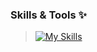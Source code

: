 ### Skills & Tools ✨
> [![My Skills](https://skillicons.dev/icons?i=cs,dotnet,mysql,postgres,mongodb,git,docker,visualstudio&theme=dark)](https://dotnet.microsoft.com/en-us/learn/dotnet/what-is-dotnet-framework)

<!--
**marbs534/marbs534** is a ✨ _special_ ✨ repository because its `README.md` (this file) appears on your GitHub profile.

Here are some ideas to get you started:

- 🔭 I’m currently working on ...
- 🌱 I’m currently learning ...
- 👯 I’m looking to collaborate on ...
- 🤔 I’m looking for help with ...
- 💬 Ask me about ...
- 📫 How to reach me: ...
- 😄 Pronouns: ...
- ⚡ Fun fact: ...
-->
